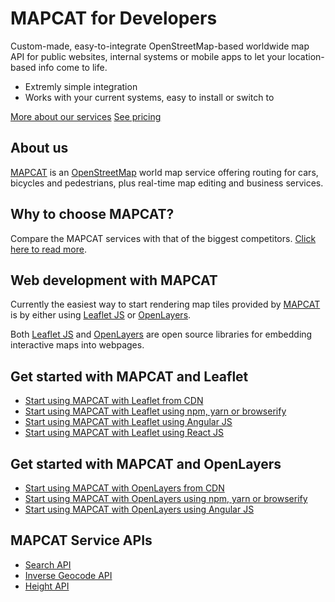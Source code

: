 # MAPCAT for Developers

Custom-made, easy-to-integrate OpenStreetMap-based worldwide map API for public websites, internal systems or mobile apps to let your location-based info come to life.
- Extremly simple integration
- Works with your current systems, easy to install or switch to

[More about our services](https://pro.mapcat.com/services/)
[See pricing](https://pro.mapcat.com/planpricing/)

## About us

[MAPCAT](https://mapcat.com) is an [OpenStreetMap](http://openstreetmap.org) world map service offering routing for cars, bicycles and pedestrians, plus real-time map editing and business services.

## Why to choose MAPCAT?

Compare the MAPCAT services with that of the biggest competitors. [Click here to read more](development-comparison/index.md).

## Web development with MAPCAT

Currently the easiest way to start rendering map tiles provided by [MAPCAT](https://mapcat.com) is by either using [Leaflet JS](http://leafletjs.com) or [OpenLayers](http://openlayers.org).

Both [Leaflet JS](http://leafletjs.com) and [OpenLayers](http://openlayers.org) are open source libraries for embedding interactive maps into webpages.

## Get started with MAPCAT and Leaflet

* [Start using MAPCAT with Leaflet from CDN](development-frameworks/cdn-leaflet.md)
* [Start using MAPCAT with Leaflet using npm, yarn or browserify](development-frameworks/npm-leaflet.md)
* [Start using MAPCAT with Leaflet using Angular JS](development-frameworks/angular-leaflet.md)
* [Start using MAPCAT with Leaflet using React JS](development-frameworks/react-leaflet.md)

## Get started with MAPCAT and OpenLayers

* [Start using MAPCAT with OpenLayers from CDN](development-frameworks/cdn-openlayers.md)
* [Start using MAPCAT with OpenLayers using npm, yarn or browserify](development-frameworks/npm-openlayers.md)
* [Start using MAPCAT with OpenLayers using Angular JS](development-frameworks/angular-openlayers.md)

## MAPCAT Service APIs

* [Search API](./services/search.md)
* [Inverse Geocode API](./services/invgeocode.md)
* [Height API](./services/height.md)

